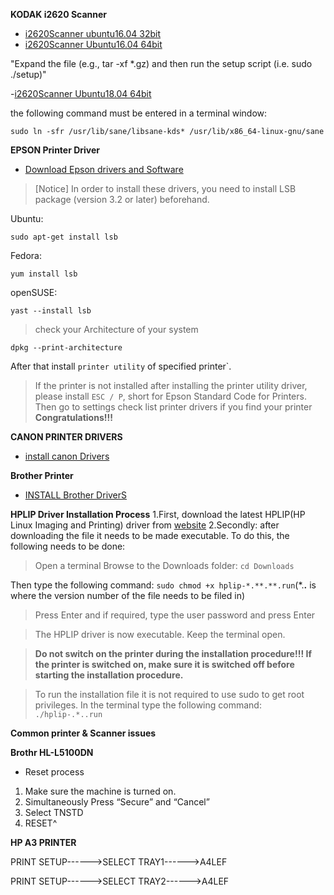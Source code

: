 
**KODAK i2620 Scanner**

- [i2620Scanner ubuntu16.04 32bit](https://resources.kodakalaris.com/docimaging/drivers/LinuxSoftware_i2000_v4.14.i586.deb.tar.gz)
- [i2620Scanner Ubuntu16.04 64bit](https://resources.kodakalaris.com/docimaging/drivers/LinuxSoftware_i2000_v4.14.x86_64.deb.tar.gz)

"Expand the file (e.g., tar -xf *.gz) and then run the setup script (i.e. sudo ./setup)"

-[i2620Scanner Ubuntu18.04 64bit](https://resources.kodakalaris.com/docimaging/drivers/LinuxSoftware_i2000_v4.14.x86_64.deb.tar.gz)
<p>the following command must be entered in a terminal window:</p>

```
sudo ln -sfr /usr/lib/sane/libsane-kds* /usr/lib/x86_64-linux-gnu/sane

```

**EPSON Printer Driver**
- [Download Epson drivers and Software](http://download.ebz.epson.net/dsc/search/01/search/?OSC=LX)


>[Notice]
In order to install these drivers, you need to install LSB package (version 3.2 or later) beforehand.

Ubuntu:
```
sudo apt-get install lsb
```
Fedora:
```
yum install lsb
```
openSUSE:
```
yast --install lsb
```

>check your Architecture of your system
```
dpkg --print-architecture
```
After that install `printer utility` of specified printer`.
>If the printer is not installed after installing the printer utility driver, please install `ESC / P`, short for Epson Standard Code for Printers.
>Then go to settings check list printer drivers if you find your printer **Congratulations!!!**

**CANON PRINTER DRIVERS**
- [install canon Drivers](https://in.canon/en/support/)

**Brother Printer**

- [INSTALL Brother DriverS](https://support.brother.com/g/b/productsearch.aspx?c=in&lang=en)

**HPLIP Driver Installation Process**
1.First, download the latest HPLIP(HP Linux Imaging and Printing) driver from [website](https://developers.hp.com/hp-linux-imaging-and-printing/gethplip)
2.Secondly: after downloading the file it needs to be made executable. To do this, the following needs to be done:
>Open a terminal
Browse to the Downloads folder: `cd Downloads`

>
Then type the following command: `sudo chmod +x hplip-*.**.**.run`(*.**.** is where the version number of the file needs to be filed in)

>Press Enter and if required, type the user password and press Enter

>The HPLIP driver is now executable. Keep the terminal open.

>**Do not switch on the printer during the installation procedure!!! If the printer is switched on, make sure it is switched off before starting the installation procedure.**

>To run the installation file it is not required to use sudo to get root privileges. In the terminal type the following command: `./hplip-.*..run`















**Common printer & Scanner issues**

**Brothr HL-L5100DN**
- Reset process
1. Make sure the machine is turned on.
2. Simultaneously Press “Secure” and “Cancel”
3. Select TNSTD
4. RESET^

**HP A3 PRINTER**

PRINT SETUP------>SELECT TRAY1------>A4LEF

PRINT SETUP------>SELECT TRAY2------>A4LEF






